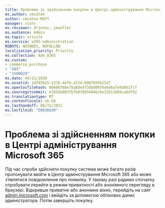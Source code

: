 ```yaml
---
title: Проблема зі здійсненням покупки в Центрі адміністрування Microsoft 365
ms.author: cmcatee
author: cmcatee-MSFT
manager: scotv
ms.reviewer: drjones, jmueller
ms.audience: Admin
ms.topic: article
ms.service: o365-administration
ROBOTS: NOINDEX, NOFOLLOW
localization_priority: Priority
ms.collection: Adm_O365
ms.custom:
- commerce_purchase
- "483"
- "1500029"
ms.date: 04/21/2020
ms.assetid: 1df85825-1276-4ef9-af24-0907895b25a7
ms.openlocfilehash: 66686f68e75a8de4f3dbd0076a646a7e936b1fcf
ms.sourcegitcommit: e781da003fb7b878854846cbe12b13b9dca8df92
ms.translationtype: MT
ms.contentlocale: uk-UA
ms.lasthandoff: 08/31/2021
ms.locfileid: "58836630"
---
```

# <a name="trouble-completing-a-purchase-in-the-microsoft-365-admin-center"></a>Проблема зі здійсненням покупки в Центрі адміністрування Microsoft 365

Під час спроби здійснити покупку система може багато разів пропонувати ввійти в Центр адміністрування Microsoft 365 або може з’являтися повідомлення про помилку. У такому разі радимо спочатку спробувати перейти в режим приватності або анонімного перегляду в браузері. Відкривши приватне або анонімне вікно, перейдіть на сайт [admin.microsoft.com](https://admin.microsoft.com) і ввійдіть за допомогою облікових даних адміністратора. Потім завершіть покупку.